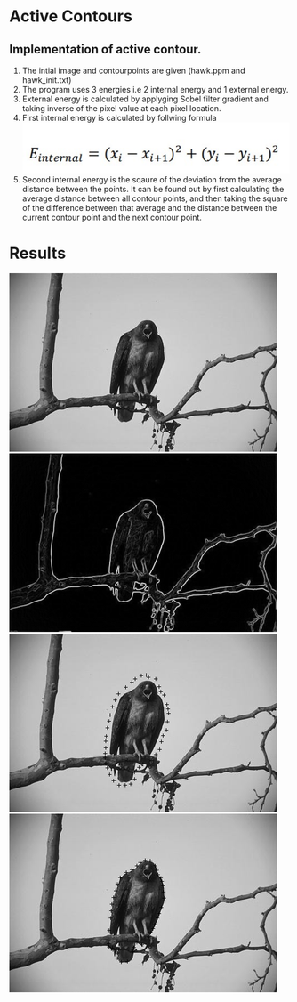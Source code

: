 # Active Contours
## Implementation of active contour.
1. The intial image and contourpoints are given (hawk.ppm and hawk_init.txt)
2. The program uses 3 energies i.e 2 internal energy and 1 external energy.
3. External energy is calculated by applyging Sobel filter gradient and taking inverse of the pixel value at each pixel location.
4. First internal energy is calculated by follwing formula
![](https://github.com/Praj390/ECE6310_Computer_Vision/blob/master/Active%20Contours/internal_energy1.jpg)
5. Second internal energy is the sqaure of the deviation from the average distance between the points. It can be found out by first calculating the average distance between all contour points, and then taking the square of the difference between that average and the distance between the current contour point and the next contour point.

# Results
![Original image](https://github.com/Praj390/ECE6310_Computer_Vision/blob/master/Active%20Contours/hawk.jpg)
![Image after sobel filter](https://github.com/Praj390/ECE6310_Computer_Vision/blob/master/Active%20Contours/hawk_sobel.jpg)
![Image with initial contour points](https://github.com/Praj390/ECE6310_Computer_Vision/blob/master/Active%20Contours/hawk_initial.jpg)
![Final image after appyling active contour algorithm](https://github.com/Praj390/ECE6310_Computer_Vision/blob/master/Active%20Contours/hawk_final.jpg)
